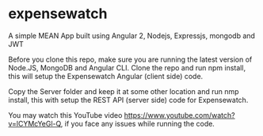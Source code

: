 # expensewatch
A simple MEAN App built using Angular 2, Nodejs, Expressjs, mongodb and JWT

Before you clone this repo, make sure you are running the latest version of Node.JS, MongoDB and Angular CLI.
Clone the repo and run npm install, this will setup the Expensewatch Angular (client side) code.

Copy the Server folder and keep it at some other location and run nmp install, this with setup the REST API (server side) code for Expensewatch.

You may watch this YouTube video https://www.youtube.com/watch?v=lCYMcYeGl-Q, if you face any issues while running the code.
